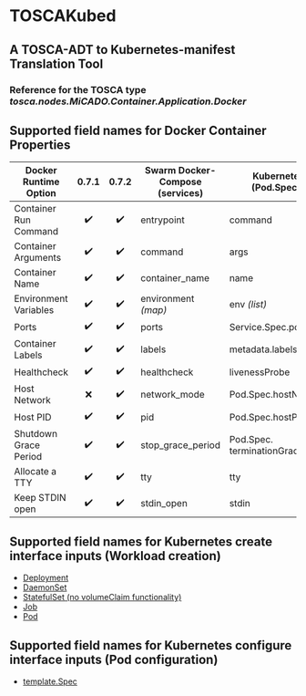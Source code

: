 # TOSCAKubed
## A TOSCA-ADT to Kubernetes-manifest Translation Tool

### Reference for the TOSCA type *tosca.nodes.MiCADO.Container.Application.Docker*

## Supported field names for Docker Container Properties 

|Docker Runtime Option| 0.7.1 | 0.7.2 | Swarm Docker-Compose (services) | Kubernetes Manifest (Pod.Spec.Container) | TOSCA ADT Name |
|--|:--:|:--:|--|--|--|
| Container Run Command | :heavy_check_mark: | :heavy_check_mark: | entrypoint  | command |*either*|
| Container Arguments | :heavy_check_mark: | :heavy_check_mark: |   command  | args |*either*|
| Container Name | :heavy_check_mark: | :heavy_check_mark: |  container_name  | name |*either*|
| Environment Variables | :heavy_check_mark: | :heavy_check_mark: | environment *(map)* | env *(list)* |*either*|
| Ports| :heavy_check_mark: | :heavy_check_mark: | ports | Service.Spec.ports | ports |
| Container Labels | :heavy_check_mark: | :heavy_check_mark: | labels| metadata.labels |*either*|
| Healthcheck | :heavy_check_mark: | :heavy_check_mark: | healthcheck | livenessProbe |livenessProbe|
| Host Network| :x: | :heavy_check_mark: | network_mode | Pod.Spec.hostNetwork |*either*|
| Host PID| :heavy_check_mark: | :heavy_check_mark: | pid | Pod.Spec.hostPID |*either*|
| Shutdown Grace Period | :heavy_check_mark: | :heavy_check_mark: | stop_grace_period | Pod.Spec. terminationGracePeriodSeconds |*either*|
| Allocate a TTY | :heavy_check_mark: | :heavy_check_mark: | tty | tty |*either*|
| Keep STDIN open | :heavy_check_mark: | :heavy_check_mark: | stdin_open | stdin |*either*|

## Supported field names for Kubernetes create interface inputs (Workload creation)

* [Deployment](https://kubernetes.io/docs/reference/generated/kubernetes-api/v1.13/#deployment-v1-apps)
* [DaemonSet](https://kubernetes.io/docs/reference/generated/kubernetes-api/v1.13/#daemonset-v1-apps)
* [StatefulSet (no volumeClaim functionality)](https://kubernetes.io/docs/reference/generated/kubernetes-api/v1.13/#statefulset-v1-apps)
* [Job](https://kubernetes.io/docs/reference/generated/kubernetes-api/v1.13/#job-v1-batch)
* [Pod](https://kubernetes.io/docs/reference/generated/kubernetes-api/v1.13/#pod-v1-core)

## Supported field names for Kubernetes configure interface inputs (Pod configuration)

* [template.Spec](https://kubernetes.io/docs/reference/generated/kubernetes-api/v1.13/#podspec-v1-core)
